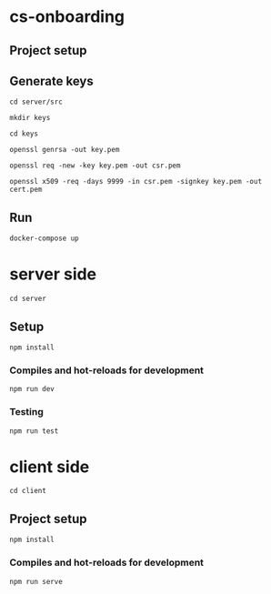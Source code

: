 # cs-onboarding

## Project setup

## Generate keys
```
cd server/src
```

```
mkdir keys
```

```
cd keys
```

```
openssl genrsa -out key.pem
```

```
openssl req -new -key key.pem -out csr.pem
```

```
openssl x509 -req -days 9999 -in csr.pem -signkey key.pem -out cert.pem
```

## Run
```
docker-compose up
```

# server side
```
cd server
```

## Setup
```
npm install
```

### Compiles and hot-reloads for development
```
npm run dev
```

### Testing
```
npm run test
```

# client side
```
cd client
```

## Project setup
```
npm install
```

### Compiles and hot-reloads for development
```
npm run serve
```





